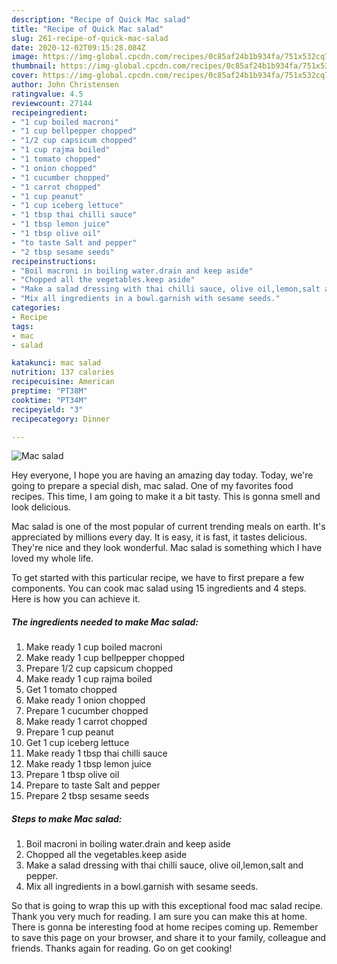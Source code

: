 ```yaml
---
description: "Recipe of Quick Mac salad"
title: "Recipe of Quick Mac salad"
slug: 261-recipe-of-quick-mac-salad
date: 2020-12-02T09:15:28.084Z
image: https://img-global.cpcdn.com/recipes/0c85af24b1b934fa/751x532cq70/mac-salad-recipe-main-photo.jpg
thumbnail: https://img-global.cpcdn.com/recipes/0c85af24b1b934fa/751x532cq70/mac-salad-recipe-main-photo.jpg
cover: https://img-global.cpcdn.com/recipes/0c85af24b1b934fa/751x532cq70/mac-salad-recipe-main-photo.jpg
author: John Christensen
ratingvalue: 4.5
reviewcount: 27144
recipeingredient:
- "1 cup boiled macroni"
- "1 cup bellpepper chopped"
- "1/2 cup capsicum chopped"
- "1 cup rajma boiled"
- "1 tomato chopped"
- "1 onion chopped"
- "1 cucumber chopped"
- "1 carrot chopped"
- "1 cup peanut"
- "1 cup iceberg lettuce"
- "1 tbsp thai chilli sauce"
- "1 tbsp lemon juice"
- "1 tbsp olive oil"
- "to taste Salt and pepper"
- "2 tbsp sesame seeds"
recipeinstructions:
- "Boil macroni in boiling water.drain and keep aside"
- "Chopped all the vegetables.keep aside"
- "Make a salad dressing with thai chilli sauce, olive oil,lemon,salt and pepper."
- "Mix all ingredients in a bowl.garnish with sesame seeds."
categories:
- Recipe
tags:
- mac
- salad

katakunci: mac salad 
nutrition: 137 calories
recipecuisine: American
preptime: "PT38M"
cooktime: "PT34M"
recipeyield: "3"
recipecategory: Dinner

---
```



![Mac salad](https://img-global.cpcdn.com/recipes/0c85af24b1b934fa/751x532cq70/mac-salad-recipe-main-photo.jpg)

Hey everyone, I hope you are having an amazing day today. Today, we're going to prepare a special dish, mac salad. One of my favorites food recipes. This time, I am going to make it a bit tasty. This is gonna smell and look delicious.

Mac salad is one of the most popular of current trending meals on earth. It's appreciated by millions every day. It is easy, it is fast, it tastes delicious. They're nice and they look wonderful. Mac salad is something which I have loved my whole life.




To get started with this particular recipe, we have to first prepare a few components. You can cook mac salad using 15 ingredients and 4 steps. Here is how you can achieve it.

<!--inarticleads1-->

##### The ingredients needed to make Mac salad:

1. Make ready 1 cup boiled macroni
1. Make ready 1 cup bellpepper chopped
1. Prepare 1/2 cup capsicum chopped
1. Make ready 1 cup rajma boiled
1. Get 1 tomato chopped
1. Make ready 1 onion chopped
1. Prepare 1 cucumber chopped
1. Make ready 1 carrot chopped
1. Prepare 1 cup peanut
1. Get 1 cup iceberg lettuce
1. Make ready 1 tbsp thai chilli sauce
1. Make ready 1 tbsp lemon juice
1. Prepare 1 tbsp olive oil
1. Prepare to taste Salt and pepper
1. Prepare 2 tbsp sesame seeds




<!--inarticleads2-->

##### Steps to make Mac salad:

1. Boil macroni in boiling water.drain and keep aside
1. Chopped all the vegetables.keep aside
1. Make a salad dressing with thai chilli sauce, olive oil,lemon,salt and pepper.
1. Mix all ingredients in a bowl.garnish with sesame seeds.




So that is going to wrap this up with this exceptional food mac salad recipe. Thank you very much for reading. I am sure you can make this at home. There is gonna be interesting food at home recipes coming up. Remember to save this page on your browser, and share it to your family, colleague and friends. Thanks again for reading. Go on get cooking!
